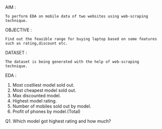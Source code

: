 AIM :

    To perform EDA on mobile data of two websites using web-scraping technique.
    
OBJECTIVE :

    Find out the feasible range for buying laptop based on some features such as rating,discount etc.
    
DATASET :

    The dataset is being generated with the help of web-scraping technique.
    
EDA :
    
1. Most costliest model sold out.
2. Most cheapest model sold out.
3. Max discounted model.
4. Highest model rating.
5. Number of mobiles sold out by model.
6. Profit of phones by model.(Total)


Q1. Which model got highest rating and how much?


